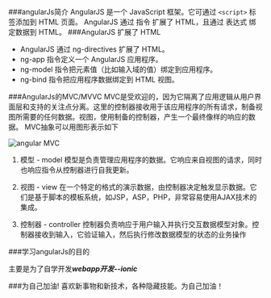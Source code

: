 ###angularJs简介
AngularJS 是一个 JavaScript 框架。它可通过 `<script>` 标签添加到 HTML 页面。
AngularJS 通过 指令 扩展了 HTML，且通过 表达式 绑定数据到 HTML。
###AngularJS 扩展了 HTML
* AngularJS 通过 ng-directives 扩展了 HTML。
* ng-app 指令定义一个 AngularJS 应用程序。
* ng-model 指令把元素值（比如输入域的值）绑定到应用程序。
* ng-bind 指令把应用程序数据绑定到 HTML 视图。

###AngularJs的MVC/MVVC
MVC是受欢迎的，因为它隔离了应用逻辑从用户界面层和支持的关注点分离。这里的控制器接收用于该应用程序的所有请求，制备视图所需要的任何数据。视图，使用制备的控制器，产生一个最终像样的响应的数据。 MVC抽象可以用图形表示如下

![angular MVC](http://www.yiibai.com/uploads/allimg/141102/120Z93Z3-0.jpg)

1. 模型 - model
模型是负责管理应用程序的数据。它响应来自视图的请求，同时也响应指令从控制器进行自我更新。

2. 视图 - view
在一个特定的格式的演示数据，由控制器决定触发显示数据。它们是基于脚本的模板系统，如JSP，ASP，PHP，非常容易使用AJAX技术的集成。

3. 控制器 - controller
控制器负责响应于用户输入并执行交互数据模型对象。控制器接收到输入，它验证输入，然后执行修改数据模型的状态的业务操作

###学习angularJs的目的

主要是为了自学开发***webapp开发--ionic***

###为自己加油!
喜欢新事物和新技术，各种隐藏技能。为自己加油！
